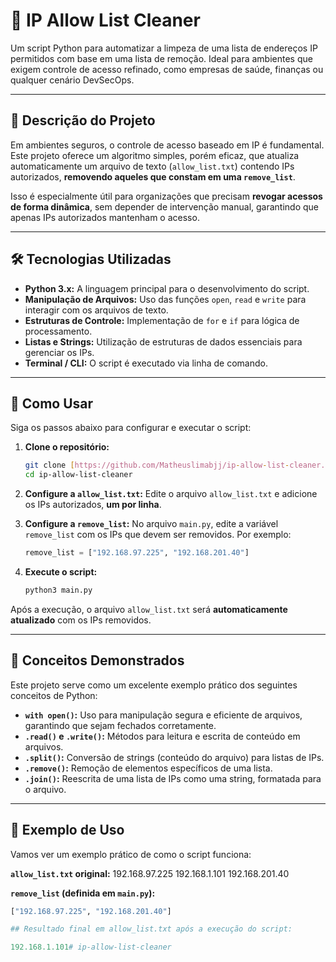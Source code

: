 # 🔐 IP Allow List Cleaner

Um script Python para automatizar a limpeza de uma lista de endereços IP permitidos com base em uma lista de remoção. Ideal para ambientes que exigem controle de acesso refinado, como empresas de saúde, finanças ou qualquer cenário DevSecOps.

---

## 📌 Descrição do Projeto

Em ambientes seguros, o controle de acesso baseado em IP é fundamental. Este projeto oferece um algoritmo simples, porém eficaz, que atualiza automaticamente um arquivo de texto (`allow_list.txt`) contendo IPs autorizados, **removendo aqueles que constam em uma `remove_list`**.

Isso é especialmente útil para organizações que precisam **revogar acessos de forma dinâmica**, sem depender de intervenção manual, garantindo que apenas IPs autorizados mantenham o acesso.

---

## 🛠️ Tecnologias Utilizadas

* **Python 3.x:** A linguagem principal para o desenvolvimento do script.
* **Manipulação de Arquivos:** Uso das funções `open`, `read` e `write` para interagir com os arquivos de texto.
* **Estruturas de Controle:** Implementação de `for` e `if` para lógica de processamento.
* **Listas e Strings:** Utilização de estruturas de dados essenciais para gerenciar os IPs.
* **Terminal / CLI:** O script é executado via linha de comando.

---

## 🚀 Como Usar

Siga os passos abaixo para configurar e executar o script:

1.  **Clone o repositório:**
    ```bash
    git clone [https://github.com/Matheuslimabjj/ip-allow-list-cleaner.git](https://github.com/Matheuslimabjj/ip-allow-list-cleaner.git)
    cd ip-allow-list-cleaner
    ```

2.  **Configure a `allow_list.txt`:** Edite o arquivo `allow_list.txt` e adicione os IPs autorizados, **um por linha**.

3.  **Configure a `remove_list`:** No arquivo `main.py`, edite a variável `remove_list` com os IPs que devem ser removidos. Por exemplo:
    ```python
    remove_list = ["192.168.97.225", "192.168.201.40"]
    ```

4.  **Execute o script:**
    ```bash
    python3 main.py
    ```

Após a execução, o arquivo `allow_list.txt` será **automaticamente atualizado** com os IPs removidos.

---

## 🧠 Conceitos Demonstrados

Este projeto serve como um excelente exemplo prático dos seguintes conceitos de Python:

* **`with open()`:** Uso para manipulação segura e eficiente de arquivos, garantindo que sejam fechados corretamente.
* **`.read()` e `.write()`:** Métodos para leitura e escrita de conteúdo em arquivos.
* **`.split()`:** Conversão de strings (conteúdo do arquivo) para listas de IPs.
* **`.remove()`:** Remoção de elementos específicos de uma lista.
* **`.join()`:** Reescrita de uma lista de IPs como uma string, formatada para o arquivo.

---

## 🧪 Exemplo de Uso

Vamos ver um exemplo prático de como o script funciona:

**`allow_list.txt` original:**
192.168.97.225
192.168.1.101
192.168.201.40

**`remove_list` (definida em `main.py`):**
```python
["192.168.97.225", "192.168.201.40"]

## Resultado final em allow_list.txt após a execução do script:

192.168.1.101# ip-allow-list-cleaner
